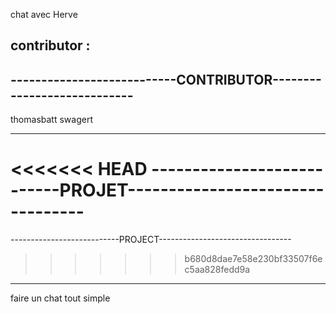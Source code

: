 chat avec Herve

contributor :
------------------------------------------------------------------
---------------------------CONTRIBUTOR----------------------------
------------------------------------------------------------------

thomasbatt
swagert

------------------------------------------------------------------
<<<<<<< HEAD
---------------------------PROJET---------------------------------
=======
---------------------------PROJECT---------------------------------
>>>>>>> b680d8dae7e58e230bf33507f6ec5aa828fedd9a
------------------------------------------------------------------

faire un chat tout simple
